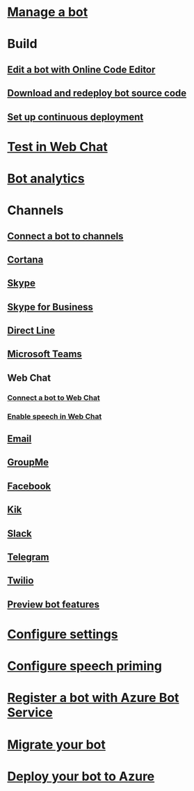 # [Manage a bot](../bot-service-manage-overview.md)
# Build
## [Edit a bot with Online Code Editor](../bot-service-build-online-code-editor.md)
## [Download and redeploy bot source code](../bot-service-build-download-source-code.md)
## [Set up continuous deployment](../bot-service-build-continuous-deployment.md)
# [Test in Web Chat](../bot-service-manage-test-webchat.md)
# [Bot analytics](../bot-service-manage-analytics.md)
# Channels
## [Connect a bot to channels](../bot-service-manage-channels.md)
## [Cortana](../bot-service-channel-connect-cortana.md) 
## [Skype](../bot-service-channel-connect-skype.md)
## [Skype for Business](../bot-service-channel-connect-skypeforbusiness.md)
## [Direct Line](../bot-service-channel-connect-directline.md)
## [Microsoft Teams](https://msdn.microsoft.com/en-us/microsoft-teams/bots)
## Web Chat
### [Connect a bot to Web Chat](../bot-service-channel-connect-webchat.md)
### [Enable speech in Web Chat](../bot-service-channel-connect-webchat-speech.md)
## [Email](../bot-service-channel-connect-email.md)
## [GroupMe](../bot-service-channel-connect-groupme.md) 
## [Facebook](../bot-service-channel-connect-facebook.md) 
## [Kik](../bot-service-channel-connect-kik.md) 
## [Slack](../bot-service-channel-connect-slack.md) 
## [Telegram](../bot-service-channel-connect-telegram.md) 
## [Twilio](../bot-service-channel-connect-twilio.md)
## [Preview bot features](../bot-service-channel-inspector.md)
# [Configure settings](../bot-service-manage-settings.md)
# [Configure speech priming](../bot-service-manage-speech-priming.md)
# [Register a bot with Azure Bot Service](../bot-service-quickstart-registration.md)
# [Migrate your bot](../bot-service-migrate-bot.md)
# [Deploy your bot to Azure](../bot-builder-howto-deploy-azure.md)

